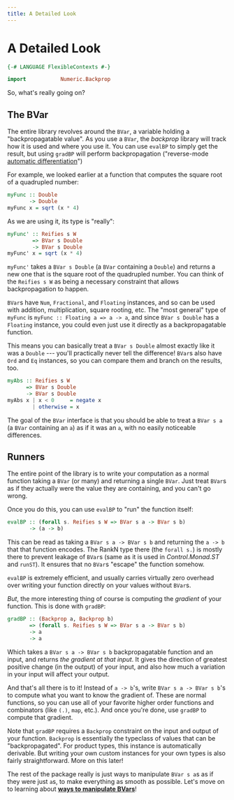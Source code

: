 ```yaml
---
title: A Detailed Look
---
```


A Detailed Look
===============

```haskell top hide
{-# LANGUAGE FlexibleContexts #-}

import           Numeric.Backprop
```

So, what's really going on?

The BVar
--------

The entire library revolves around the `BVar`, a variable holding a
"backpropagatable value".  As you use a `BVar`, the *backprop* library will
track how it is used and where you use it.  You can use `evalBP` to simply get
the result, but using `gradBP` will perform backpropagation ("reverse-mode
[automatic differentiation][autodiff]")

[autodiff]: https://en.wikipedia.org/wiki/Automatic_differentiation

For example, we looked earlier at a function that computes the square root of a
quadrupled number:

```haskell top
myFunc :: Double
       -> Double
myFunc x = sqrt (x * 4)
```

As we are using it, its type is "really":

```haskell top
myFunc' :: Reifies s W
        => BVar s Double
        -> BVar s Double
myFunc' x = sqrt (x * 4)
```

`myFunc'` takes a `BVar s Double` (a `BVar` containing a `Double`) and returns
a new one that is the square root of the quadrupled number.  You can think of
the `Reifies s W` as being a necessary constraint that allows backpropagation
to happen.

`BVar`s have `Num`, `Fractional`, and `Floating` instances, and so can be used
with addition, multiplication, square rooting, etc.  The "most general" type of
`myFunc` is `myFunc :: Floating a => a -> a`, and since `BVar s Double` has a
`Floating` instance, you could even just use it directly as a backpropagatable
function.

This means you can basically treat a `BVar s Double` almost exactly like it was
a `Double` --- you'll practically never tell the difference!  `BVar`s also have
`Ord` and `Eq` instances, so you can compare them and branch on the results,
too.

```haskell top
myAbs :: Reifies s W
      => BVar s Double
      -> BVar s Double
myAbs x | x < 0     = negate x
        | otherwise = x
```

The goal of the `BVar` interface is that you should be able to treat a `BVar s
a` (a `BVar` containing an `a`) as if it was an `a`, with no easily noticeable
differences.

Runners
-------

The entire point of the library is to write your computation as a normal
function taking a `BVar` (or many) and returning a single `BVar`.  Just treat
`BVar`s as if they actually were the value they are containing, and you can't
go wrong.

Once you do this, you can use `evalBP` to "run" the function itself:

```haskell
evalBP :: (forall s. Reifies s W => BVar s a -> BVar s b)
       -> (a -> b)
```

This can be read as taking a `BVar s a -> BVar s b` and returning the `a -> b`
that that function encodes.  The RankN type there (the `forall s.`) is mostly
there to prevent leakage of `BVar`s (same as it is used in *Control.Monad.ST*
and `runST`).  It ensures that no `BVar`s "escape" the function somehow.

`evalBP` is extremely efficient, and usually carries virtually zero overhead
over writing your function directly on your values without `BVar`s.

*But*, the more interesting thing of course is computing the *gradient* of your
function.  This is done with `gradBP`:

```haskell
gradBP :: (Backprop a, Backprop b)
       => (forall s. Reifies s W => BVar s a -> BVar s b)
       -> a
       -> a
```

Which takes a `BVar s a -> BVar s b` backpropagatable function and an input,
and returns *the gradient at that input*.  It gives the direction of greatest
positive change (in the output) of your input, and also how much a variation in
your input will affect your output.

And that's all there is to it!  Instead of `a -> b`'s, write `BVar s a -> BVar
s b`'s to compute what you want to know the gradient of.  These are normal
functions, so you can use all of your favorite higher order functions and
combinators (like `(.)`, `map`, etc.).  And once you're done, use `gradBP` to
compute that gradient.

Note that `gradBP` requires a `Backprop` constraint on the input and output of
your function.  `Backprop` is essentially the typeclass of values that can be
"backpropagated".  For product types, this instance is automatically derivable.
But writing your own custom instances for your own types is also fairly
straightforward.  More on this later!

The rest of the package really is just ways to manipulate `BVar s a`s as if
they were just `a`s, to make everything as smooth as possible.  Let's move on
to learning about **[ways to manipulate BVars][bvars]**!

[bvars]: https://backprop.jle.im/03-manipulating-bvars.html
